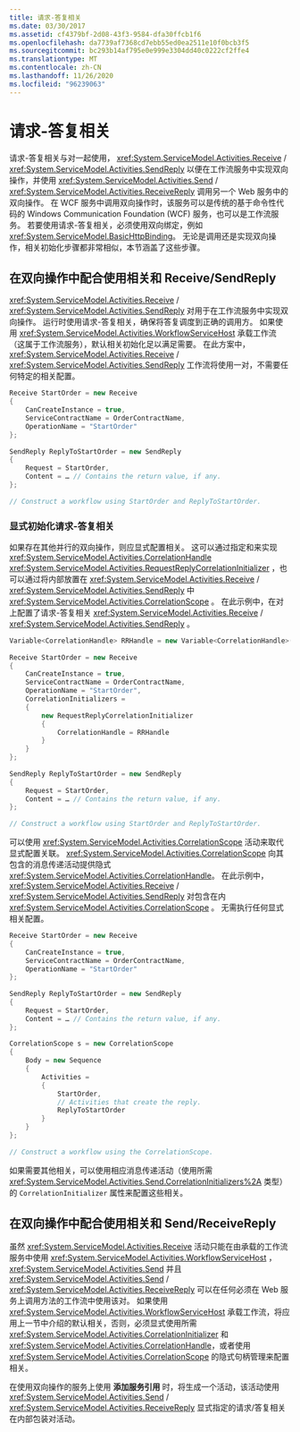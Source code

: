 ```yaml
---
title: 请求-答复相关
ms.date: 03/30/2017
ms.assetid: cf4379bf-2d08-43f3-9584-dfa30ffcb1f6
ms.openlocfilehash: da7739af7368cd7ebb55ed0ea2511e10f0bcb3f5
ms.sourcegitcommit: bc293b14af795e0e999e3304dd40c0222cf2ffe4
ms.translationtype: MT
ms.contentlocale: zh-CN
ms.lasthandoff: 11/26/2020
ms.locfileid: "96239063"
---
```

# <a name="request-reply-correlation"></a>请求-答复相关

请求-答复相关与对一起使用， <xref:System.ServiceModel.Activities.Receive> / <xref:System.ServiceModel.Activities.SendReply> 以便在工作流服务中实现双向操作，并使用 <xref:System.ServiceModel.Activities.Send> / <xref:System.ServiceModel.Activities.ReceiveReply> 调用另一个 Web 服务中的双向操作。 在 WCF 服务中调用双向操作时，该服务可以是传统的基于命令性代码的 Windows Communication Foundation (WCF) 服务，也可以是工作流服务。 若要使用请求-答复相关，必须使用双向绑定，例如 <xref:System.ServiceModel.BasicHttpBinding>。 无论是调用还是实现双向操作，相关初始化步骤都非常相似，本节涵盖了这些步骤。  
  
## <a name="using-correlation-in-a-two-way-operation-with-receivesendreply"></a>在双向操作中配合使用相关和 Receive/SendReply  

 <xref:System.ServiceModel.Activities.Receive> / <xref:System.ServiceModel.Activities.SendReply> 对用于在工作流服务中实现双向操作。 运行时使用请求-答复相关，确保将答复调度到正确的调用方。 如果使用 <xref:System.ServiceModel.Activities.WorkflowServiceHost> 承载工作流（这属于工作流服务），默认相关初始化足以满足需要。 在此方案中， <xref:System.ServiceModel.Activities.Receive> / <xref:System.ServiceModel.Activities.SendReply> 工作流将使用一对，不需要任何特定的相关配置。  
  
```csharp  
Receive StartOrder = new Receive  
{  
    CanCreateInstance = true,  
    ServiceContractName = OrderContractName,  
    OperationName = "StartOrder"  
};  
  
SendReply ReplyToStartOrder = new SendReply  
{  
    Request = StartOrder,  
    Content = … // Contains the return value, if any.  
};  
  
// Construct a workflow using StartOrder and ReplyToStartOrder.  
```  
  
### <a name="explicitly-initializing-request-reply-correlation"></a>显式初始化请求-答复相关  

 如果存在其他并行的双向操作，则应显式配置相关。 这可以通过指定和来实现 <xref:System.ServiceModel.Activities.CorrelationHandle> <xref:System.ServiceModel.Activities.RequestReplyCorrelationInitializer> ，也可以通过将内部放置在 <xref:System.ServiceModel.Activities.Receive> / <xref:System.ServiceModel.Activities.SendReply> 中 <xref:System.ServiceModel.Activities.CorrelationScope> 。 在此示例中，在对上配置了请求-答复相关 <xref:System.ServiceModel.Activities.Receive> / <xref:System.ServiceModel.Activities.SendReply> 。  
  
```csharp  
Variable<CorrelationHandle> RRHandle = new Variable<CorrelationHandle>();  
  
Receive StartOrder = new Receive  
{  
    CanCreateInstance = true,  
    ServiceContractName = OrderContractName,  
    OperationName = "StartOrder",  
    CorrelationInitializers =  
    {  
        new RequestReplyCorrelationInitializer  
        {  
            CorrelationHandle = RRHandle  
        }  
    }  
};  
  
SendReply ReplyToStartOrder = new SendReply  
{  
    Request = StartOrder,  
    Content = … // Contains the return value, if any.  
};  
  
// Construct a workflow using StartOrder and ReplyToStartOrder.  
```  
  
 可以使用 <xref:System.ServiceModel.Activities.CorrelationScope> 活动来取代显式配置关联。 <xref:System.ServiceModel.Activities.CorrelationScope> 向其包含的消息传递活动提供隐式 <xref:System.ServiceModel.Activities.CorrelationHandle>。 在此示例中， <xref:System.ServiceModel.Activities.Receive> / <xref:System.ServiceModel.Activities.SendReply> 对包含在内 <xref:System.ServiceModel.Activities.CorrelationScope> 。 无需执行任何显式相关配置。  
  
```csharp  
Receive StartOrder = new Receive  
{  
    CanCreateInstance = true,  
    ServiceContractName = OrderContractName,  
    OperationName = "StartOrder"  
};  
  
SendReply ReplyToStartOrder = new SendReply  
{  
    Request = StartOrder,  
    Content = … // Contains the return value, if any.  
};  
  
CorrelationScope s = new CorrelationScope  
{  
    Body = new Sequence  
    {  
        Activities =
        {  
            StartOrder,  
            // Activities that create the reply.  
            ReplyToStartOrder  
        }  
    }  
};  
  
// Construct a workflow using the CorrelationScope.  
```  
  
 如果需要其他相关，可以使用相应消息传递活动（使用所需 <xref:System.ServiceModel.Activities.Send.CorrelationInitializers%2A> 类型）的 `CorrelationInitializer` 属性来配置这些相关。  
  
## <a name="using-correlation-in-a-two-way-operation-with-sendreceivereply"></a>在双向操作中配合使用相关和 Send/ReceiveReply  

 虽然 <xref:System.ServiceModel.Activities.Receive> 活动只能在由承载的工作流服务中使用 <xref:System.ServiceModel.Activities.WorkflowServiceHost> ， <xref:System.ServiceModel.Activities.Send> 并且 <xref:System.ServiceModel.Activities.Send> / <xref:System.ServiceModel.Activities.ReceiveReply> 可以在任何必须在 Web 服务上调用方法的工作流中使用该对。 如果使用 <xref:System.ServiceModel.Activities.WorkflowServiceHost> 承载工作流，将应用上一节中介绍的默认相关，否则，必须显式使用所需 <xref:System.ServiceModel.Activities.CorrelationInitializer> 和 <xref:System.ServiceModel.Activities.CorrelationHandle>，或者使用 <xref:System.ServiceModel.Activities.CorrelationScope> 的隐式句柄管理来配置相关。  
  
 在使用双向操作的服务上使用 **添加服务引用** 时，将生成一个活动，该活动使用 <xref:System.ServiceModel.Activities.Send> / <xref:System.ServiceModel.Activities.ReceiveReply> 显式指定的请求/答复相关在内部包装对活动。
